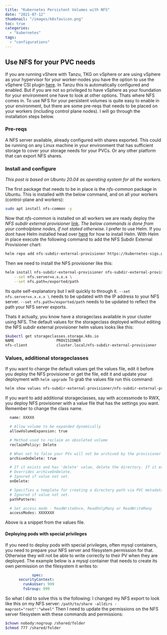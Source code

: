 ```yaml
---
title: "Kubernetes Persistent Volumes with NFS"
date: "2021-07-12"
thumbnail: "/images/k8sfavicon.png"
toc: true
categories: 
  - "kubernetes"
tags: 
  - "configurations"
---
```


## Use NFS for your PVC needs

If you are running vShere with Tanzu, TKG on vSphere or are using vSphere as your hypervisor for your worker-nodes you have the option to use the vSphere CSI plugin [here](https://docs.vmware.com/en/VMware-vSphere-Container-Storage-Plug-in/index.html). In Tanzu this is automatically configured and enabled. But if you are not so privileged to have vSphere as your foundation for your environment one have to look at other options. Thats where NFS comes in. To use NFS for your persistent volumes is quite easy to enable in your environment, but there are some pre-reqs that needs to be placed on your workers (including control plane nodes). I will go through the installation steps below.

### Pre-reqs

A NFS server available, already configured with shares exported. This could be running on any Linux machine in your environment that has sufficient storage to cover your storage needs for your PVCs. Or any other platform that can export NFS shares.

### Install and configure

*This post is based on Ubuntu 20.04 as operating system for all the workers.* 

The first package that needs to be in place is the *nfs-common* package in Ubuntu. This is installed with the below command, and on all your workers (control-plane and workers):

```bash
sudo apt install nfs-common -y
```

Now that *nfs-common* is installed on all workers we are ready deploy the *NFS subdir external provisioner* [link](https://github.com/kubernetes-sigs/nfs-subdir-external-provisioner). *The below commands is done from your controlplane nodes, if not stated otherwise.* 
I prefer to use Helm. If you dont have Helm installed head over [here](https://helm.sh/docs/intro/install/) for how to install Helm.
With Helm in place execute the following command to add the NFS Subdir External Provisioner chart:

```bash
helm repo add nfs-subdir-external-provisioner https://kubernetes-sigs.github.io/nfs-subdir-external-provisioner/
```

Then we need to install the NFS provisioner like this:

```bash
helm install nfs-subdir-external-provisioner nfs-subdir-external-provisioner/nfs-subdir-external-provisioner \
    --set nfs.server=x.x.x.x \
    --set nfs.path=/exported/path
```

Its quite self-explanatory but I will quickly to through it. `--set nfs.server=x.x.x.x \` needs to be updated with the IP address to your NFS server.
`--set nfs.path=/exported/path` needs to be updated to reflect the path your NFS server exports. 

Thats it actually, you know have a storageclass available in your cluster using NFS. The default values for the storageclass deployed without editing the NFS subdir external provisioner helm values looks like this:

```bash
$kubectl get storageclasses.storage.k8s.io
NAME                   PROVISIONER                                                         RECLAIMPOLICY   VOLUMEBINDINGMODE      ALLOWVOLUMEEXPANSION   AGE
nfs-client             cluster.local/nfs-subdir-external-provisioner                       Delete          Immediate              true                   51d

```

### Values, additional storageclasses

If you want to change the default values get the values file, edit it before you deploy the NFS provisioner or get the file, edit it and update your deployment with `helm upgrade`
To grab the values file run this command:

```bash
helm show values nfs-subdir-external-provisioner/nfs-subdir-external-provisioner > nfs-prov-values.yaml
```

If you want to add additional storageclasses, say with accessmode to RWX, you deploy NFS provisioner with a value file that has the settings you want. Remember to change the class name.

```bash
  name: XXXXX

  # Allow volume to be expanded dynamically
  allowVolumeExpansion: true

  # Method used to reclaim an obsoleted volume
  reclaimPolicy: Delete

  # When set to false your PVs will not be archived by the provisioner upon deletion of the PVC.
  archiveOnDelete: true

  # If it exists and has 'delete' value, delete the directory. If it exists and has 'retain' value, save the directory.
  # Overrides archiveOnDelete.
  # Ignored if value not set.
  onDelete:

  # Specifies a template for creating a directory path via PVC metadata's such as labels, annotations, name or namespace.
  # Ignored if value not set.
  pathPattern:

  # Set access mode - ReadWriteOnce, ReadOnlyMany or ReadWriteMany
  accessModes: XXXXXXX

```

Above is a snippet from the values file.



#### Deploying pods with special privileges

If you need to deploy pods with special privileges, often mysql containers, you need to prepare your NFS server and filesystem permission for that. Otherwise they will not be able to write correctly to their PV when they are deployed.  The example below is a mysql container that needs to create its own permission on the filesystem it writes to:

```yaml
            spec:
      securityContext:
        runAsUser: 999
        fsGroup: 999
```

So what I did to solve this is the following:
I changed my NFS export to look like this on my NFS server: `/path/to/share -alldirs -maproot="root":"wheel"`
Then I need to update the permissions on the NFS server filesystem with these commands and permissions: 

```bash
$chown nobody:nogroup /shared/folder
$chmod 777 /shared/folder
```

